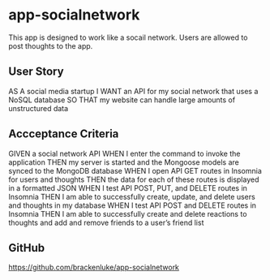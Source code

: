 # app-socialnetwork
This app is designed to work like a socail network. Users are allowed to post thoughts to the app.

## User Story
AS A social media startup
I WANT an API for my social network that uses a NoSQL database
SO THAT my website can handle large amounts of unstructured data
## Accceptance Criteria
GIVEN a social network API
WHEN I enter the command to invoke the application
THEN my server is started and the Mongoose models are synced to the MongoDB database
WHEN I open API GET routes in Insomnia for users and thoughts
THEN the data for each of these routes is displayed in a formatted JSON
WHEN I test API POST, PUT, and DELETE routes in Insomnia
THEN I am able to successfully create, update, and delete users and thoughts in my database
WHEN I test API POST and DELETE routes in Insomnia
THEN I am able to successfully create and delete reactions to thoughts and add and remove friends to a user’s friend list

## GitHub
https://github.com/brackenluke/app-socialnetwork